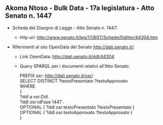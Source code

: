 ## Akoma Ntoso - Bulk Data - 17a legislatura - Atto Senato n. 1447 ##

* Scheda del Disegno di Legge - Atto Senato n. 1447:
	* http url: http://www.senato.it/leg/17/BGT/Schede/Ddliter/44304.htm

* Riferimenti al sito OpenData del Senato http://dati.senato.it/:
	* Link OpenData: http://dati.senato.it/ddl/44304
	* Query SPARQL per i documenti relativi all'Atto Senato:

        PREFIX osr: <http://dati.senato.it/osr/>  
		SELECT DISTINCT ?testoPresentato ?testoApprovato  
		WHERE  
		{  
		    ?ddl a osr:Ddl.  
		    ?ddl osr:idFase 1447 .  
		    OPTIONAL { ?ddl osr:testoPresentato ?testoPresentato }  
		    OPTIONAL { ?ddl osr:testoApprovato ?testoApprovato }  
		}
		